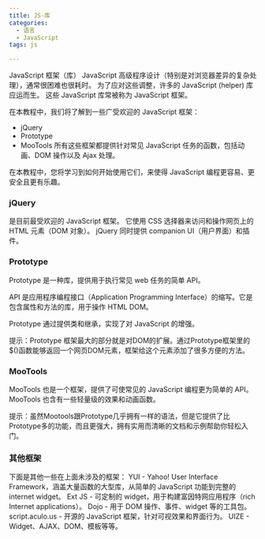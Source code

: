 ```yaml
---
title: JS-库
categories:
  - 语言
  - JavaScript
tags: js

---
```


JavaScript 框架（库）
JavaScript 高级程序设计（特别是对浏览器差异的复杂处理），通常很困难也很耗时。
为了应对这些调整，许多的 JavaScript (helper) 库应运而生。
这些 JavaScript 库常被称为 JavaScript 框架。

在本教程中，我们将了解到一些广受欢迎的 JavaScript 框架：

* jQuery
* Prototype
* MooTools
所有这些框架都提供针对常见 JavaScript 任务的函数，包括动画、DOM 操作以及 Ajax 处理。

在本教程中，您将学习到如何开始使用它们，来使得 JavaScript 编程更容易、更安全且更有乐趣。

### jQuery

是目前最受欢迎的 JavaScript 框架。
它使用 CSS 选择器来访问和操作网页上的 HTML 元素（DOM 对象）。
jQuery 同时提供 companion UI（用户界面）和插件。

### Prototype

Prototype 是一种库，提供用于执行常见 web 任务的简单 API。

API 是应用程序编程接口（Application Programming Interface）的缩写。它是包含属性和方法的库，用于操作 HTML DOM。

Prototype 通过提供类和继承，实现了对 JavaScript 的增强。

提示：Prototype 框架最大的部分就是对DOM的扩展。通过Prototype框架里的$()函数能够返回一个网页DOM元素，框架给这个元素添加了很多方便的方法。

### MooTools

MooTools 也是一个框架，提供了可使常见的 JavaScript 编程更为简单的 API。
MooTools 也含有一些轻量级的效果和动画函数。

提示：虽然Mootools跟Prototype几乎拥有一样的语法，但是它提供了比Prototype多的功能，而且更强大，拥有实用而清晰的文档和示例帮助你轻松入门。

### 其他框架

下面是其他一些在上面未涉及的框架：
YUI - Yahoo! User Interface Framework，涵盖大量函数的大型库，从简单的 JavaScript 功能到完整的 internet widget。
Ext JS - 可定制的 widget，用于构建富因特网应用程序（rich Internet applications）。
Dojo - 用于 DOM 操作、事件、widget 等的工具包。
script.aculo.us - 开源的 JavaScript 框架，针对可视效果和界面行为。
UIZE - Widget、AJAX、DOM、模板等等。
